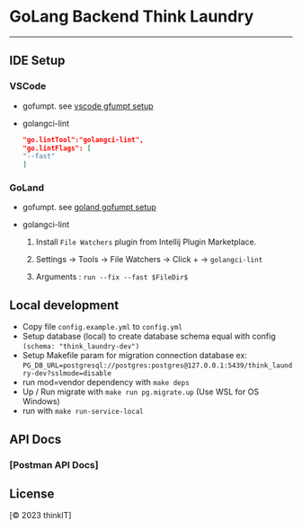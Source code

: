 # GoLang Backend Think Laundry

---

## IDE Setup

### VSCode

* gofumpt. see [vscode gfumpt setup](https://github.com/mvdan/gofumpt#visual-studio-code)

* golangci-lint

    ```json
    "go.lintTool":"golangci-lint",
    "go.lintFlags": [
    "--fast"
    ]
    ```

### GoLand

* gofumpt. see [goland gofumpt setup](https://github.com/mvdan/gofumpt#goland)

* golangci-lint

  1. Install `File Watchers` plugin from Intellij Plugin Marketplace.

  2. Settings -> Tools -> File Watchers -> Click + -> `golangci-lint`

  3. Arguments : `run --fix --fast $FileDir$`

## Local development

* Copy file `config.example.yml` to `config.yml`
* Setup database (local) to create database schema equal with config `(schema: "think_laundry-dev")`
* Setup Makefile param for migration connection database ex: `PG_DB_URL=postgresql://postgres:postgres@127.0.0.1:5439/think_laundry-dev?sslmode=disable`
* run mod=vendor dependency with `make deps`
* Up / Run migrate with `make run pg.migrate.up` (Use WSL for OS Windows)
* run with `make run-service-local`

## API Docs
### [Postman API Docs]

## License
[© 2023 thinkIT]
